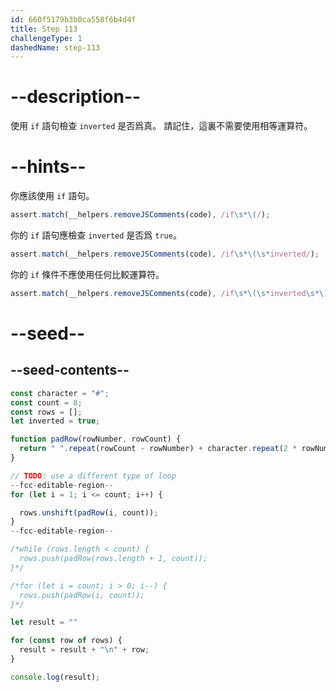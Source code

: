 ```yaml
---
id: 660f5179b3b0ca558f6b4d4f
title: Step 113
challengeType: 1
dashedName: step-113
---
```


# --description--

使用 `if` 語句檢查 `inverted` 是否爲真。 請記住，這裏不需要使用相等運算符。

# --hints--

你應該使用 `if` 語句。

```js
assert.match(__helpers.removeJSComments(code), /if\s*\(/);
```

你的 `if` 語句應檢查 `inverted` 是否爲 `true`。

```js
assert.match(__helpers.removeJSComments(code), /if\s*\(\s*inverted/);
```

你的 `if` 條件不應使用任何比較運算符。

```js
assert.match(__helpers.removeJSComments(code), /if\s*\(\s*inverted\s*\)/);
```

# --seed--

## --seed-contents--

```js
const character = "#";
const count = 8;
const rows = [];
let inverted = true;

function padRow(rowNumber, rowCount) {
  return " ".repeat(rowCount - rowNumber) + character.repeat(2 * rowNumber - 1) + " ".repeat(rowCount - rowNumber);
}

// TODO: use a different type of loop
--fcc-editable-region--
for (let i = 1; i <= count; i++) {

  rows.unshift(padRow(i, count));
}
--fcc-editable-region--

/*while (rows.length < count) {
  rows.push(padRow(rows.length + 1, count));
}*/

/*for (let i = count; i > 0; i--) {
  rows.push(padRow(i, count));
}*/

let result = ""

for (const row of rows) {
  result = result + "\n" + row;
}

console.log(result);
```
